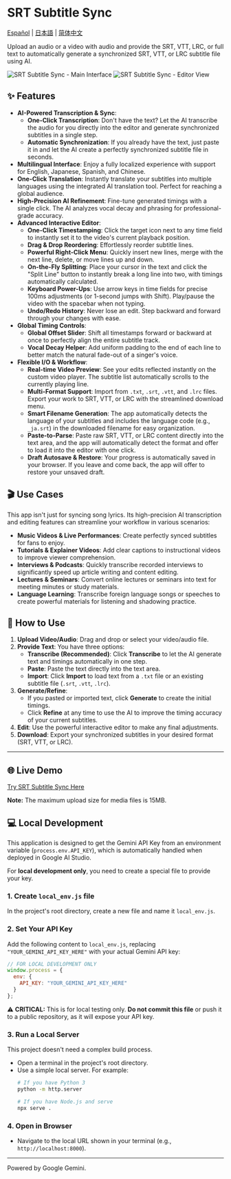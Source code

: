 # SRT Subtitle Sync

[Español](./README.es.md) | [日本語](./README.ja.md) | [简体中文](./README.zh-CN.md)

Upload an audio or a video with audio and provide the SRT, VTT, LRC, or full text to automatically generate a synchronized SRT, VTT, or LRC subtitle file using AI.

![SRT Subtitle Sync - Main Interface](https://github.com/atommy1966/SRT-Subtitle-Sync-assets/blob/main/2025-09-16%2021.25.20.png)
![SRT Subtitle Sync - Editor View](https://github.com/atommy1966/SRT-Subtitle-Sync-assets/blob/main/2025-09-16%2021.33.08.png)

## ✨ Features

*   **AI-Powered Transcription & Sync**:
    *   **One-Click Transcription**: Don't have the text? Let the AI transcribe the audio for you directly into the editor and generate synchronized subtitles in a single step.
    *   **Automatic Synchronization**: If you already have the text, just paste it in and let the AI create a perfectly synchronized subtitle file in seconds.
*   **Multilingual Interface**: Enjoy a fully localized experience with support for English, Japanese, Spanish, and Chinese.
*   **One-Click Translation**: Instantly translate your subtitles into multiple languages using the integrated AI translation tool. Perfect for reaching a global audience.
*   **High-Precision AI Refinement**: Fine-tune generated timings with a single click. The AI analyzes vocal decay and phrasing for professional-grade accuracy.
*   **Advanced Interactive Editor**:
    *   **One-Click Timestamping**: Click the target icon next to any time field to instantly set it to the video's current playback position.
    *   **Drag & Drop Reordering**: Effortlessly reorder subtitle lines.
    *   **Powerful Right-Click Menu**: Quickly insert new lines, merge with the next line, delete, or move lines up and down.
    *   **On-the-Fly Splitting**: Place your cursor in the text and click the "Split Line" button to instantly break a long line into two, with timings automatically calculated.
    *   **Keyboard Power-Ups**: Use arrow keys in time fields for precise 100ms adjustments (or 1-second jumps with Shift). Play/pause the video with the spacebar when not typing.
    *   **Undo/Redo History**: Never lose an edit. Step backward and forward through your changes with ease.
*   **Global Timing Controls**:
    *   **Global Offset Slider**: Shift all timestamps forward or backward at once to perfectly align the entire subtitle track.
    *   **Vocal Decay Helper**: Add uniform padding to the end of each line to better match the natural fade-out of a singer's voice.
*   **Flexible I/O & Workflow**:
    *   **Real-time Video Preview**: See your edits reflected instantly on the custom video player. The subtitle list automatically scrolls to the currently playing line.
    *   **Multi-Format Support**: Import from `.txt`, `.srt`, `.vtt`, and `.lrc` files. Export your work to SRT, VTT, or LRC with the streamlined download menu.
    *   **Smart Filename Generation**: The app automatically detects the language of your subtitles and includes the language code (e.g., `_ja.srt`) in the downloaded filename for easy organization.
    *   **Paste-to-Parse**: Paste raw SRT, VTT, or LRC content directly into the text area, and the app will automatically detect the format and offer to load it into the editor with one click.
    *   **Draft Autosave & Restore**: Your progress is automatically saved in your browser. If you leave and come back, the app will offer to restore your unsaved draft.

## 🎬 Use Cases

This app isn't just for syncing song lyrics. Its high-precision AI transcription and editing features can streamline your workflow in various scenarios:

*   **Music Videos & Live Performances**: Create perfectly synced subtitles for fans to enjoy.
*   **Tutorials & Explainer Videos**: Add clear captions to instructional videos to improve viewer comprehension.
*   **Interviews & Podcasts**: Quickly transcribe recorded interviews to significantly speed up article writing and content editing.
*   **Lectures & Seminars**: Convert online lectures or seminars into text for meeting minutes or study materials.
*   **Language Learning**: Transcribe foreign language songs or speeches to create powerful materials for listening and shadowing practice.

## 🚀 How to Use

1.  **Upload Video/Audio**: Drag and drop or select your video/audio file.
2.  **Provide Text**: You have three options:
    *   **Transcribe (Recommended)**: Click **Transcribe** to let the AI generate text and timings automatically in one step.
    *   **Paste**: Paste the text directly into the text area.
    *   **Import**: Click **Import** to load text from a `.txt` file or an existing subtitle file (`.srt`, `.vtt`, `.lrc`).
3.  **Generate/Refine**:
    *   If you pasted or imported text, click **Generate** to create the initial timings.
    *   Click **Refine** at any time to use the AI to improve the timing accuracy of your current subtitles.
4.  **Edit**: Use the powerful interactive editor to make any final adjustments.
5.  **Download**: Export your synchronized subtitles in your desired format (SRT, VTT, or LRC).

---

## 🌐 Live Demo

[Try SRT Subtitle Sync Here](https://srt-lyric-sync-369376059789.us-west1.run.app/)

**Note:** The maximum upload size for media files is 15MB.

## 💻 Local Development

This application is designed to get the Gemini API Key from an environment variable (`process.env.API_KEY`), which is automatically handled when deployed in Google AI Studio.

For **local development only**, you need to create a special file to provide your key.

### 1. Create `local_env.js` file
In the project's root directory, create a new file and name it `local_env.js`.

### 2. Set Your API Key
Add the following content to `local_env.js`, replacing `"YOUR_GEMINI_API_KEY_HERE"` with your actual Gemini API key:
```javascript
// FOR LOCAL DEVELOPMENT ONLY
window.process = {
  env: {
    API_KEY: "YOUR_GEMINI_API_KEY_HERE"
  }
};
```

⚠️ **CRITICAL:** This is for local testing only. **Do not commit this file** or push it to a public repository, as it will expose your API key.

### 3. Run a Local Server
This project doesn't need a complex build process.
- Open a terminal in the project's root directory.
- Use a simple local server. For example:
  ```bash
  # If you have Python 3
  python -m http.server

  # If you have Node.js and serve
  npx serve .
  ```

### 4. Open in Browser
- Navigate to the local URL shown in your terminal (e.g., `http://localhost:8000`).

---

Powered by Google Gemini.